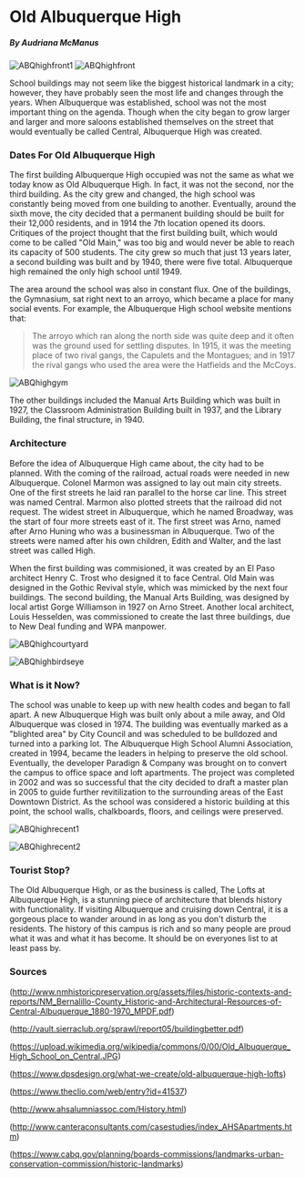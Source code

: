 # Old Albuquerque High
##### By Audriana McManus  

![ABQhighfront1](https://github.com/unm-digital-futures/digital-history-review/blob/master/docs/images/ABQhighfront1.jpg "The Front of Old Albuquerque High")
![ABQhighfront](https://github.com/unm-digital-futures/digital-history-review/blob/master/docs/images/ABQhighfront.jpg "The Front of Old Albuquerque High")

 School buildings may not seem like the biggest historical landmark in a city; however, they have probably seen the most life and changes through the years. When Albuquerque was established, school was not the most important thing on the agenda. Though when the city began to grow larger and larger and more saloons established themselves on the street that would eventually be called Central, Albuquerque High was created. 

### Dates For Old Albuquerque High

The first building Albuquerque High occupied was not the same as what we today know as Old Albuquerque High. In fact, it was not the second, nor the third building. As the city grew and changed, the high school was constantly being moved from one building to another. Eventually, around the sixth move, the city decided that a permanent building should be built for their 12,000 residents, and in 1914 the 7th location opened its doors. Critiques of the project thought that the first building built, which would come to be called "Old Main," was too big and would never be able to reach its capacity of 500 students. The city grew so much that just 13 years later, a second building was built and by 1940, there were five total. Albuquerque high remained the only high school until 1949. 

The area around the school was also in constant flux. One of the buildings, the Gymnasium, sat right next to an arroyo, which became a place for many social events. For example, the Albuquerque High school website mentions that:

>The arroyo which ran along the north side was quite deep and it often was the ground used for settling disputes. In 1915, it was the meeting place of two rival gangs, the Capulets and the Montagues; and in 1917 the rival gangs who used the area were the Hatfields and the McCoys.

![ABQhighgym](https://github.com/unm-digital-futures/digital-history-review/blob/master/docs/images/ABQhighgym.jpg "The Gymnasium of Old Albuquerque High")

The other buildings included the Manual Arts Building which was built in 1927, the Classroom Administration Building built in 1937, and the Library Building, the final structure, in 1940. 


### Architecture

Before the idea of Albuquerque High came about, the city had to be planned. With the coming of the railroad, actual roads were needed in new Albuquerque. Colonel Marmon was assigned to lay out main city streets. One of the first streets he laid ran parallel to the horse car line. This street was named Central. Marmon also plotted streets that the railroad did not request. The widest street in Albuquerque, which he named Broadway, was the start of four more streets east of it. The first street was Arno, named after Arno Huning who was a businessman in Albuquerque. Two of the streets were named after his own children, Edith and Walter, and the last street was called High.

When the first building was commisioned, it was created by an El Paso architect Henry C. Trost who designed it to face Central. Old Main was designed in the Gothic Revival style, which was mimicked by the next four buildings. The second building, the Manual Arts Building, was designed by local artist Gorge Williamson in 1927 on Arno Street. Another local architect, Louis Hesselden, was commissioned to create the last three buildings, due to New Deal funding and WPA manpower.

![ABQhighcourtyard](https://github.com/unm-digital-futures/digital-history-review/blob/master/docs/images/ABQhighcourtyard.jpg "Albuquerque High")

![ABQhighbirdseye](https://github.com/unm-digital-futures/digital-history-review/blob/master/docs/images/ABQhighbirdseye.jpg "The Lofts at Albuquerque High")

### What is it Now?

The school was unable to keep up with new health codes and began to fall apart. A new Albuquerque High was built only about a mile away, and Old Albuquerque was closed in 1974. The building was eventually marked as a "blighted area" by City Council and was scheduled to be bulldozed and turned into a parking lot. The Albuquerque High School Alumni Association, created in 1994, became the leaders in helping to preserve the old school. Eventually, the developer Paradign & Company was brought on to convert the campus to office space and loft apartments. The project was completed in 2002 and was so successful that the city decided to draft a master plan in 2005 to guide further revitilization to the surrounding areas of the East Downtown District. As the school was considered a historic building at this point, the school walls, chalkboards, floors, and ceilings were preserved.  

![ABQhighrecent1](https://github.com/unm-digital-futures/digital-history-review/blob/master/docs/images/ABQhighrecent1.JPG "The Lofts at Albuquerque High")

![ABQhighrecent2](https://github.com/unm-digital-futures/digital-history-review/blob/master/docs/images/ABQhighrecent2.jpg "The Lofts at Albuquerque High")

### Tourist Stop?

The Old Albuquerque High, or as the business is called, The Lofts at Albuquerque High, is a stunning piece of architecture that blends history with functionality. If visiting Albuquerque and cruising down Central, it is a gorgeous place to wander around in as long as you don't disturb the residents. The history of this campus is rich and so many people are proud what it was and what it has become. It should be on everyones list to at least pass by.

### Sources

(http://www.nmhistoricpreservation.org/assets/files/historic-contexts-and-reports/NM_Bernalillo-County_Historic-and-Architectural-Resources-of-Central-Albuquerque_1880-1970_MPDF.pdf)

(http://vault.sierraclub.org/sprawl/report05/buildingbetter.pdf)

(https://upload.wikimedia.org/wikipedia/commons/0/00/Old_Albuquerque_High_School_on_Central.JPG)

(https://www.dpsdesign.org/what-we-create/old-albuquerque-high-lofts)

(https://www.theclio.com/web/entry?id=41537)

(http://www.ahsalumniassoc.com/History.html)

(http://www.canteraconsultants.com/casestudies/index_AHSApartments.htm)

(https://www.cabq.gov/planning/boards-commissions/landmarks-urban-conservation-commission/historic-landmarks)


